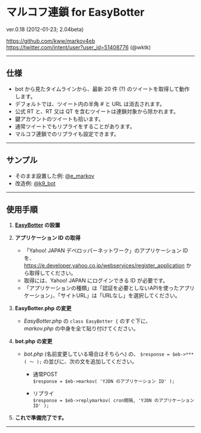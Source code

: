 マルコフ連鎖 for EasyBotter
==========
ver.0.18 (2012-01-23; 2.04beta)  

<https://github.com/kww/markov4eb>  
<https://twitter.com/intent/user?user_id=51408776> (@wktk)


****


仕様
----------
- bot から見たタイムラインから、最新 20 件 (?) のツイートを取得して動作します。
- デフォルトでは、ツイート内の半角 # と URL は消去されます。
- 公式 RT と、RT 又は QT を含むツイートは連鎖対象から除かれます。
- 鍵アカウントのツイートも拾います。
- 通常ツイートでもリプライをすることがあります。
- マルコフ連鎖でのリプライも設定できます。


****


サンプル
----------
- そのまま設置した例: [@e_markov](https://twitter.com/e_markov)  
- 改造例: [@k9_bot](https://twitter.com/k9_bot)


****



使用手順
----------
1. __[EasyBotter](http://pha22.net/twitterbot/) の設置__


2. __アプリケーション ID の取得__

    - 「Yahoo! JAPAN デベロッパーネットワーク」のアプリケーション ID を、
      <https://e.developer.yahoo.co.jp/webservices/register_application> から取得してください。  
    - 取得には、Yahoo! JAPAN にログインできる ID が必要です。  
    - 「アプリケーションの種類」は「認証を必要としないAPIを使ったアプリケーション」、「サイトURL」は「URLなし」を選択してください。


3. __EasyBotter.php の変更__

    - *EasyBotter.ph*p の `class EasyBotter {` のすぐ下に、  
      *markov.php* の中身を全て貼り付けてください。


4. __bot.php の変更__
    - *bot.php* (名前変更している場合はそちらへ) の、
      `$response = $eb->***( ～ );` の並びに、次の文を追加してください。

        - 通常POST  
          `$response = $eb->markov( 'YJDN のアプリケーション ID' );`

        - リプライ  
          `$response = $eb->replymarkov( cron間隔, 'YJDN のアプリケーション ID' );`


5. __これで準備完了です。__


****